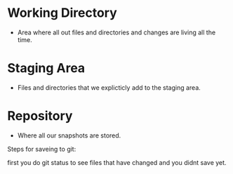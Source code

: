 # Working Directory
- Area where all out files and directories and changes are living all the time.

# Staging Area
- Files and directories that we explicticly add to the staging area.

# Repository
- Where all our snapshots are stored.



Steps for saveing to git:

first you do git status to see files that have changed and you didnt save yet.